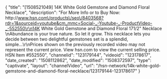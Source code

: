 {
    "title": "[1508521049] 14K White Gold Gemstone and Diamond Floral Necklace",
    "description": "For More Info or to Buy Now: http:\/\/www.hsn.com\/products\/seo\/8403568?rdr=1&sourceid=youtube&cm_mmc=Social-_-Youtube-_-ProductVideo-_-552550\r\n14K White Gold Gemstone and Diamond Floral 171\/2\" Necklace \nAbundance is your true nature. So let it grow. This necklace lets you decide between two delightful gemstones set is a splendid, simple...\r\nPrices shown on the previously recorded video may not represent the current price.  View hsn.com to view the current selling price. HSN Item #552550",
    "channelid": "123179144",
    "videoid": "123178617",
    "date_created": "1508112862",
    "date_modified": "1508372597",
    "type": "captivate",
    "layout": "channelVideo",
    "url": "\/hsn-network\/14k-white-gold-gemstone-and-diamond-floral-necklace\/123179144-123178617"
}